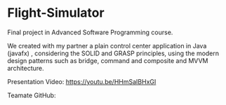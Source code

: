 # Flight-Simulator
Final project in Advanced Software Programming course.
 
We created with my partner a plain control center application in Java (javafx) , considering the SOLID 
and GRASP principles, using the modern design patterns such as bridge, command and 
composite and MVVM architecture.
 
Presentation Video: https://youtu.be/HHmSaIBHxGI

Teamate GitHub:
